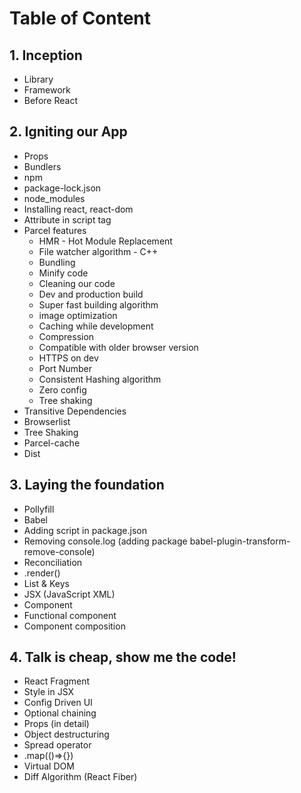 # Table of Content

## 1. Inception 
 * Library 
 * Framework
 * Before React
 
## 2. Igniting our App
 * Props
 * Bundlers
 * npm
 * package-lock.json
 * node_modules
 * Installing react, react-dom
 * Attribute in script tag 
 * Parcel features
   * HMR - Hot Module Replacement 
   * File watcher algorithm - C++
   * Bundling
   * Minify code
   * Cleaning our code 
   * Dev and production build 
   * Super fast building algorithm
   * image optimization 
   * Caching while development
   * Compression 
   * Compatible with older browser version 
   * HTTPS on dev 
   * Port Number 
   * Consistent Hashing algorithm 
   * Zero config 
   * Tree shaking
 * Transitive Dependencies
 * Browserlist 
 * Tree Shaking 
 * Parcel-cache
 * Dist

## 3. Laying the foundation 
 * Pollyfill 
 * Babel
 * Adding script in package.json
 * Removing console.log (adding package babel-plugin-transform-remove-console)
 * Reconciliation
 * .render()
 * List & Keys
 * JSX (JavaScript XML)
 * Component 
 * Functional component 
 * Component composition
 
 ## 4. Talk is cheap, show me the code! 
 * React Fragment
 * Style in JSX
 * Config Driven UI
 * Optional chaining
 * Props (in detail)
 * Object destructuring
 * Spread operator
 * .map(()=>{})
 * Virtual DOM
 * Diff Algorithm (React Fiber)

 

 
